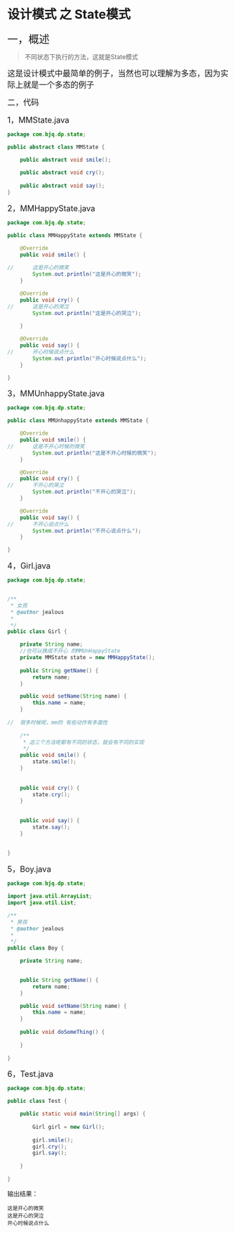 # 设计模式 之 State模式

<font size="5">一，概述</font>

> 不同状态下执行的方法，这就是State模式

<font size="4">这是设计模式中最简单的例子，当然也可以理解为多态，因为实际上就是一个多态的例子</font>

<font size="4">二，代码</font>

<font size="4">1，MMState.java</font>

```java
package com.bjq.dp.state;

public abstract class MMState {

	public abstract void smile();
	
	public abstract void cry();
	
	public abstract void say();
}
```

<font size="4">2，MMHappyState.java</font>

```java
package com.bjq.dp.state;

public class MMHappyState extends MMState {

	@Override
	public void smile() {
		
//		这是开心的微笑
		System.out.println("这是开心的微笑");
	}

	@Override
	public void cry() {
//		这是开心的哭泣
		System.out.println("这是开心的哭泣");
		
	}

	@Override
	public void say() {
//		开心时候说点什么
		System.out.println("开心时候说点什么");
	}

}
```

<font size="4">3，MMUnhappyState.java</font>

```java
package com.bjq.dp.state;

public class MMUnhappyState extends MMState {

	@Override
	public void smile() {
//		这是不开心时候的微笑
		System.out.println("这是不开心时候的微笑");
	}

	@Override
	public void cry() {
//		不开心的哭泣
		System.out.println("不开心的哭泣");
	}

	@Override
	public void say() {
//		不开心说点什么
		System.out.println("不开心说点什么");
	}

}
```

<font size="4">4，Girl.java</font>

```java
package com.bjq.dp.state;


/**
 * 女孩
 * @author jealous
 *
 */
public class Girl {

	private String name;
    //也可以换成不开心 的MMUnHappyState
	private MMState state = new MMHappyState();
	
	public String getName() {
		return name;
	}

	public void setName(String name) {
		this.name = name;
	}
	
//	很多时候呢，mm的 有些动作有多面性
	
	/**
	 * 这三个方法呢都有不同的状态，就会有不同的实现
	 */
	public void smile() {
		state.smile();
	}
	
	
	public void cry() {
		state.cry();
	}
	
	
	public void say() {
		state.say();
	}
	
	
}
```

<font size="4">5，Boy.java</font>

```java
package com.bjq.dp.state;

import java.util.ArrayList;
import java.util.List;

/**
 * 男孩
 * @author jealous
 *
 */
public class Boy {

	private String name;

	
	public String getName() {
		return name;
	}

	public void setName(String name) {
		this.name = name;
	}
	
	public void doSomeThing() {
		
    }
	
}
```

<font size="4">6，Test.java</font>

```java
package com.bjq.dp.state;

public class Test {

	public static void main(String[] args) {
		
		Girl girl = new Girl();
		
		girl.smile();
		girl.cry();
		girl.say();
		
	}
	
}
```

输出结果：

```
这是开心的微笑
这是开心的哭泣
开心时候说点什么
```


